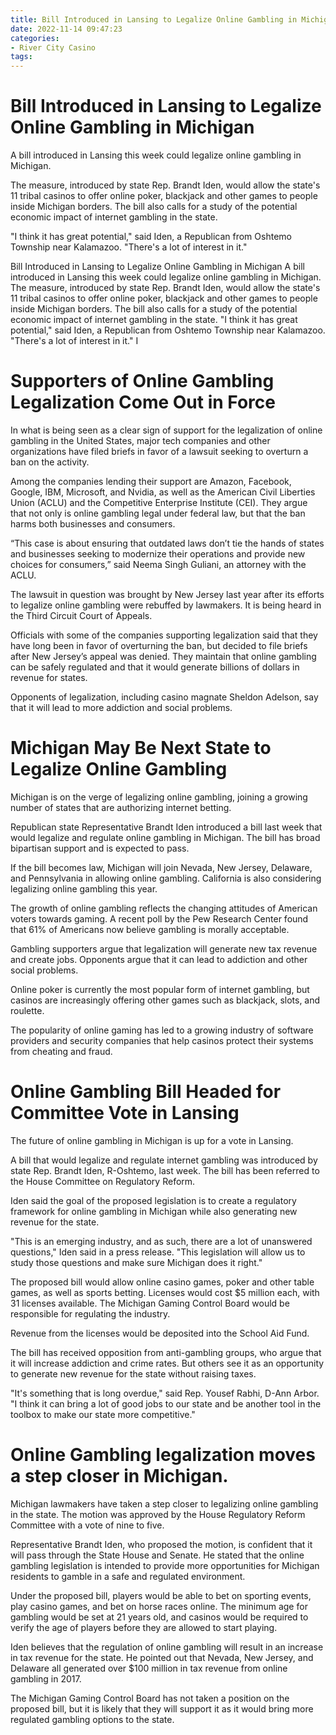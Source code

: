 ```yaml
---
title: Bill Introduced in Lansing to Legalize Online Gambling in Michigan
date: 2022-11-14 09:47:23
categories:
- River City Casino
tags:
---
```



#  Bill Introduced in Lansing to Legalize Online Gambling in Michigan

A bill introduced in Lansing this week could legalize online gambling in Michigan.

The measure, introduced by state Rep. Brandt Iden, would allow the state's 11 tribal casinos to offer online poker, blackjack and other games to people inside Michigan borders. The bill also calls for a study of the potential economic impact of internet gambling in the state.

"I think it has great potential," said Iden, a Republican from Oshtemo Township near Kalamazoo. "There's a lot of interest in it."

Bill Introduced in Lansing to Legalize Online Gambling in Michigan
A bill introduced in Lansing this week could legalize online gambling in Michigan. The measure, introduced by state Rep. Brandt Iden, would allow the state's 11 tribal casinos to offer online poker, blackjack and other games to people inside Michigan borders. The bill also calls for a study of the potential economic impact of internet gambling in the state. "I think it has great potential," said Iden, a Republican from Oshtemo Township near Kalamazoo. "There's a lot of interest in it."  I

#   Supporters of Online Gambling Legalization Come Out in Force 

In what is being seen as a clear sign of support for the legalization of online gambling in the United States, major tech companies and other organizations have filed briefs in favor of a lawsuit seeking to overturn a ban on the activity.

Among the companies lending their support are Amazon, Facebook, Google, IBM, Microsoft, and Nvidia, as well as the American Civil Liberties Union (ACLU) and the Competitive Enterprise Institute (CEI). They argue that not only is online gambling legal under federal law, but that the ban harms both businesses and consumers.

“This case is about ensuring that outdated laws don’t tie the hands of states and businesses seeking to modernize their operations and provide new choices for consumers,” said Neema Singh Guliani, an attorney with the ACLU.

The lawsuit in question was brought by New Jersey last year after its efforts to legalize online gambling were rebuffed by lawmakers. It is being heard in the Third Circuit Court of Appeals.

Officials with some of the companies supporting legalization said that they have long been in favor of overturning the ban, but decided to file briefs after New Jersey’s appeal was denied. They maintain that online gambling can be safely regulated and that it would generate billions of dollars in revenue for states.

Opponents of legalization, including casino magnate Sheldon Adelson, say that it will lead to more addiction and social problems.

#   Michigan May Be Next State to Legalize Online Gambling

Michigan is on the verge of legalizing online gambling, joining a growing number of states that are authorizing internet betting.

Republican state Representative Brandt Iden introduced a bill last week that would legalize and regulate online gambling in Michigan. The bill has broad bipartisan support and is expected to pass.

If the bill becomes law, Michigan will join Nevada, New Jersey, Delaware, and Pennsylvania in allowing online gambling. California is also considering legalizing online gambling this year.

The growth of online gambling reflects the changing attitudes of American voters towards gaming. A recent poll by the Pew Research Center found that 61% of Americans now believe gambling is morally acceptable.

Gambling supporters argue that legalization will generate new tax revenue and create jobs. Opponents argue that it can lead to addiction and other social problems.

Online poker is currently the most popular form of internet gambling, but casinos are increasingly offering other games such as blackjack, slots, and roulette.

The popularity of online gaming has led to a growing industry of software providers and security companies that help casinos protect their systems from cheating and fraud.

#  Online Gambling Bill Headed for Committee Vote in Lansing

The future of online gambling in Michigan is up for a vote in Lansing.

A bill that would legalize and regulate internet gambling was introduced by state Rep. Brandt Iden, R-Oshtemo, last week. The bill has been referred to the House Committee on Regulatory Reform.

Iden said the goal of the proposed legislation is to create a regulatory framework for online gambling in Michigan while also generating new revenue for the state.

"This is an emerging industry, and as such, there are a lot of unanswered questions," Iden said in a press release. "This legislation will allow us to study those questions and make sure Michigan does it right."

The proposed bill would allow online casino games, poker and other table games, as well as sports betting. Licenses would cost $5 million each, with 31 licenses available. The Michigan Gaming Control Board would be responsible for regulating the industry.

Revenue from the licenses would be deposited into the School Aid Fund.

The bill has received opposition from anti-gambling groups, who argue that it will increase addiction and crime rates. But others see it as an opportunity to generate new revenue for the state without raising taxes.

"It's something that is long overdue," said Rep. Yousef Rabhi, D-Ann Arbor. "I think it can bring a lot of good jobs to our state and be another tool in the toolbox to make our state more competitive."

#  Online Gambling legalization moves a step closer in Michigan.

Michigan lawmakers have taken a step closer to legalizing online gambling in the state. The motion was approved by the House Regulatory Reform Committee with a vote of nine to five.

Representative Brandt Iden, who proposed the motion, is confident that it will pass through the State House and Senate. He stated that the online gambling legislation is intended to provide more opportunities for Michigan residents to gamble in a safe and regulated environment.

Under the proposed bill, players would be able to bet on sporting events, play casino games, and bet on horse races online. The minimum age for gambling would be set at 21 years old, and casinos would be required to verify the age of players before they are allowed to start playing.

Iden believes that the regulation of online gambling will result in an increase in tax revenue for the state. He pointed out that Nevada, New Jersey, and Delaware all generated over $100 million in tax revenue from online gambling in 2017.

The Michigan Gaming Control Board has not taken a position on the proposed bill, but it is likely that they will support it as it would bring more regulated gambling options to the state.